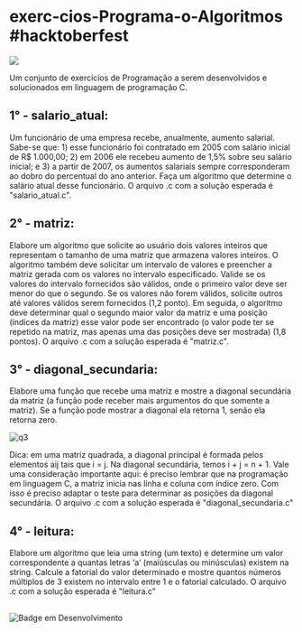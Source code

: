 # exerc-cios-Programa-o-Algoritmos #hacktoberfest

![](https://hacktoberfestswaglist.com/img/Hfest-Logo-2-Color-Manga.png)

Um conjunto de exercícios de Programação a serem desenvolvidos e solucionados em linguagem de programação C.

## 1° - salario_atual:
Um funcionário de uma empresa recebe, anualmente, aumento salarial. Sabe-se que: 1) esse funcionário foi contratado em 2005 com salário inicial de R$ 1.000,00; 2) em 2006 ele recebeu aumento de 1,5% sobre seu salário inicial; e 3) a partir de 2007, os aumentos salariais sempre corresponderam ao dobro do percentual do ano anterior. Faça um algoritmo que determine o salário atual desse funcionário. O arquivo .c com a solução esperada é "salario_atual.c".


## 2° - matriz:
Elabore um algoritmo que solicite ao usuário dois valores inteiros que representam o tamanho de uma matriz que armazena valores inteiros. O algoritmo também deve solicitar um intervalo de valores e preencher a matriz gerada com os valores no intervalo especificado. Valide se os valores do intervalo fornecidos são válidos, onde o primeiro valor deve ser menor do que o segundo. Se os valores não forem válidos, solicite outros até valores válidos serem fornecidos (1,2 ponto). Em seguida, o algoritmo deve determinar qual o segundo maior valor da matriz e uma posição (índices da matriz) esse valor pode ser encontrado (o valor pode ter se repetido na matriz, mas apenas uma das posições deve ser mostrada) (1,8 pontos).  O arquivo .c com a solução esperada é "matriz.c".


## 3° -  diagonal_secundaria:
Elabore uma função que recebe uma matriz e mostre a diagonal secundária da matriz (a função pode receber mais argumentos do que somente a matriz). Se a função pode mostrar a diagonal ela retorna 1, senão ela retorna zero.

![q3](http://www.galirows.com.br/meublog/programacao/wp-content/uploads/sites/2/2018/06/diagSecundaria-300x158.gif)

Dica: em uma matriz quadrada, a diagonal principal é formada pelos elementos aij tais que i = j. Na diagonal secundária, temos i + j = n + 1.
Vale uma consideração importante aqui: é preciso lembrar que na programação em linguagem C, a matriz inicia nas linha e coluna com índice zero. Com isso é preciso adaptar o teste para determinar as posições da diagonal secundária. O arquivo .c com a solução esperada é "diagonal_secundaria.c"

## 4° - leitura:
Elabore um algoritmo que leia uma string (um texto) e determine um valor correspondente a quantas letras ‘a’ (maiúsculas ou minúsculas) existem na string. Calcule a fatorial do valor determinado e mostre quantos números múltiplos de 3 existem no intervalo entre 1 e o fatorial calculado.
O arquivo .c com a solução esperada é "leitura.c"

##

![Badge em Desenvolvimento](https://img.shields.io/static/v1?label=STATUS&message=EM%20DESENVOLVIMENTO&color=GREEN&style=for-the-badge)
